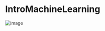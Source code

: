 # IntroMachineLearning

![image](https://user-images.githubusercontent.com/17753652/67564773-6795c100-f72c-11e9-9bd7-649267836851.png)
